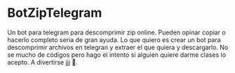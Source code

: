 # BotZipTelegram
Un bot para telegram para descomprimir zip online.
Pueden opinar copiar o hacerlo completo seria de gran ayuda. 
Lo que quiero es crear un bot para descomprimir archivos en telegran y extraer el que quiera y descargarlo.
No se mucho de códigos pero hago el intento si alguien quiere darme clases lo acepto.
A divertirse jjj 🤣.
